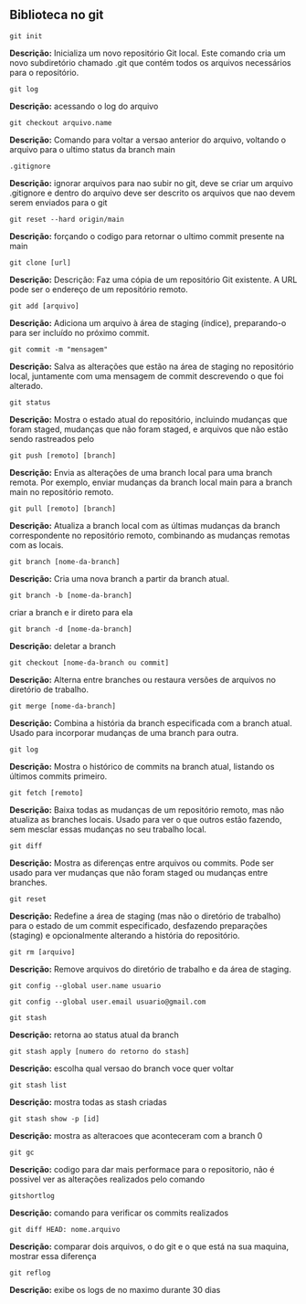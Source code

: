 
## Biblioteca no git

```
git init
```
**Descrição:** Inicializa um novo repositório Git local. Este comando cria um novo subdiretório chamado .git que contém todos os arquivos necessários para o repositório.

```
git log
```
**Descrição:**  acessando o log do arquivo

```
git checkout arquivo.name
```

**Descrição:**  Comando para voltar a versao anterior do arquivo, voltando o arquivo para o ultimo status da branch main 

```
.gitignore
```

**Descrição:**  ignorar arquivos para nao subir no git, deve se criar um arquivo .gitignore e dentro do arquivo deve ser descrito os arquivos que nao devem serem enviados para o git

```
git reset --hard origin/main 
```

**Descrição:** forçando o codigo para retornar o ultimo commit presente na main

```
git clone [url]
```

**Descrição:** Descrição: Faz uma cópia de um repositório Git existente. A URL pode ser o endereço de um repositório remoto.

```
git add [arquivo]
```

**Descrição:**  Adiciona um arquivo à área de staging (índice), preparando-o para ser incluído no próximo commit.

```
git commit -m "mensagem"
```

**Descrição:**  Salva as alterações que estão na área de staging no repositório local, juntamente com uma mensagem de commit descrevendo o que foi alterado.

```
git status
```

**Descrição:**  Mostra o estado atual do repositório, incluindo mudanças que foram staged, mudanças que não foram staged, e arquivos que não estão sendo rastreados pelo 

```
git push [remoto] [branch]
```
**Descrição:**  Envia as alterações de uma branch local para uma branch remota. Por exemplo, enviar mudanças da branch local main para a branch main no repositório remoto.

```
git pull [remoto] [branch]
```

**Descrição:**  Atualiza a branch local com as últimas mudanças da branch correspondente no repositório remoto, combinando as mudanças remotas com as locais.

```
git branch [nome-da-branch]
```

**Descrição:**  Cria uma nova branch a partir da branch atual.

```
git branch -b [nome-da-branch]
```
criar a branch e ir direto para ela

```
git branch -d [nome-da-branch]
```
**Descrição:** deletar a branch

```
git checkout [nome-da-branch ou commit]
```

**Descrição:**  Alterna entre branches ou restaura versões de arquivos no diretório de trabalho.

```
git merge [nome-da-branch]
```

**Descrição:**  Combina a história da branch especificada com a branch atual. Usado para incorporar mudanças de uma branch para outra.

```
git log
```

**Descrição:**  Mostra o histórico de commits na branch atual, listando os últimos commits primeiro.

```
git fetch [remoto]
```

**Descrição:**  Baixa todas as mudanças de um repositório remoto, mas não atualiza as branches locais. Usado para ver o que outros estão fazendo, sem mesclar essas mudanças no seu trabalho local.

```
git diff
```

**Descrição:**  Mostra as diferenças entre arquivos ou commits. Pode ser usado para ver mudanças que não foram staged ou mudanças entre branches.

```
git reset
```

**Descrição:**  Redefine a área de staging (mas não o diretório de trabalho) para o estado de um commit especificado, desfazendo preparações (staging) e opcionalmente alterando a história do repositório.

```
git rm [arquivo]
```

**Descrição:**  Remove arquivos do diretório de trabalho e da área de staging.

```
git config --global user.name usuario
```
```
git config --global user.email usuario@gmail.com
```

```
git stash
```
**Descrição:** retorna ao status atual da branch

```
git stash apply [numero do retorno do stash]
```
**Descrição:** escolha qual versao do branch voce quer voltar 

```
git stash list
```
**Descrição:** mostra todas as stash criadas 

```
git stash show -p [id]
```
**Descrição:** mostra as alteracoes que aconteceram com a branch 0 

```
git gc
```
**Descrição:** codigo para dar mais performace para o repositorio, não é possivel ver as alterações realizados pelo comando 

```
gitshortlog
```
**Descrição:** comando para verificar os commits realizados 

```
git diff HEAD: nome.arquivo
```
**Descrição:** comparar dois arquivos, o do git e o que está na sua maquina, mostrar essa diferença

```
git reflog
```
**Descrição:** exibe os logs de no maximo durante 30 dias 



